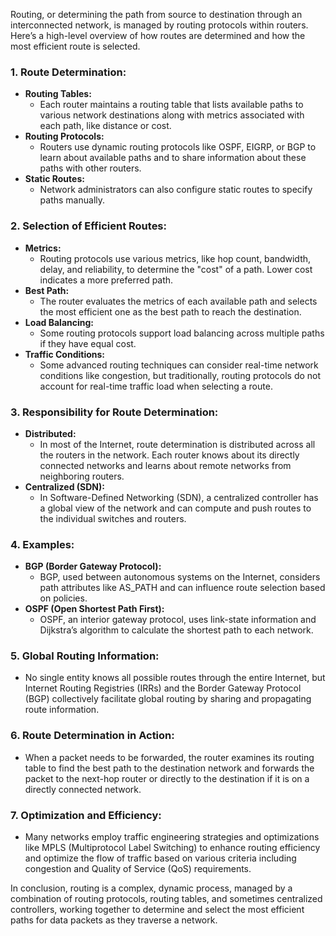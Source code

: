 Routing, or determining the path from source to destination through an interconnected network, is managed by routing protocols within routers. Here’s a high-level overview of how routes are determined and how the most efficient route is selected.

### 1. **Route Determination:**
   - **Routing Tables:**
     - Each router maintains a routing table that lists available paths to various network destinations along with metrics associated with each path, like distance or cost.
   - **Routing Protocols:**
     - Routers use dynamic routing protocols like OSPF, EIGRP, or BGP to learn about available paths and to share information about these paths with other routers.
   - **Static Routes:**
     - Network administrators can also configure static routes to specify paths manually.

### 2. **Selection of Efficient Routes:**
   - **Metrics:**
     - Routing protocols use various metrics, like hop count, bandwidth, delay, and reliability, to determine the "cost" of a path. Lower cost indicates a more preferred path.
   - **Best Path:**
     - The router evaluates the metrics of each available path and selects the most efficient one as the best path to reach the destination.
   - **Load Balancing:**
     - Some routing protocols support load balancing across multiple paths if they have equal cost.
   - **Traffic Conditions:**
     - Some advanced routing techniques can consider real-time network conditions like congestion, but traditionally, routing protocols do not account for real-time traffic load when selecting a route.

### 3. **Responsibility for Route Determination:**
   - **Distributed:**
     - In most of the Internet, route determination is distributed across all the routers in the network. Each router knows about its directly connected networks and learns about remote networks from neighboring routers.
   - **Centralized (SDN):**
     - In Software-Defined Networking (SDN), a centralized controller has a global view of the network and can compute and push routes to the individual switches and routers.

### 4. **Examples:**
   - **BGP (Border Gateway Protocol):**
     - BGP, used between autonomous systems on the Internet, considers path attributes like AS_PATH and can influence route selection based on policies.
   - **OSPF (Open Shortest Path First):**
     - OSPF, an interior gateway protocol, uses link-state information and Dijkstra’s algorithm to calculate the shortest path to each network.

### 5. **Global Routing Information:**
   - No single entity knows all possible routes through the entire Internet, but Internet Routing Registries (IRRs) and the Border Gateway Protocol (BGP) collectively facilitate global routing by sharing and propagating route information.

### 6. **Route Determination in Action:**
   - When a packet needs to be forwarded, the router examines its routing table to find the best path to the destination network and forwards the packet to the next-hop router or directly to the destination if it is on a directly connected network.

### 7. **Optimization and Efficiency:**
   - Many networks employ traffic engineering strategies and optimizations like MPLS (Multiprotocol Label Switching) to enhance routing efficiency and optimize the flow of traffic based on various criteria including congestion and Quality of Service (QoS) requirements.

In conclusion, routing is a complex, dynamic process, managed by a combination of routing protocols, routing tables, and sometimes centralized controllers, working together to determine and select the most efficient paths for data packets as they traverse a network.
